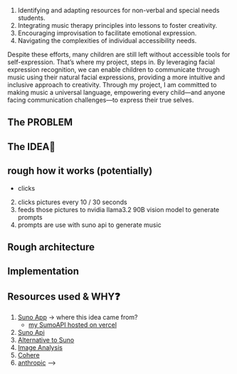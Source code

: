 <!-- ### havent decided on a name yet so for now welcome to 

# MUSIC GENERATION PROJECT test01 (100% Working real)


## Inspiration

This app bridges the communication gap for children with developmental disabilities—an estimated 1 in 10 in the United States—by using facial expression recognition to turn emotions into music, creating a personalized, immersive musical experience.


<!-- add why i love music and would like to help -->


1. Identifying and adapting resources for non-verbal and special needs students.
2. Integrating music therapy principles into lessons to foster creativity.
3. Encouraging improvisation to facilitate emotional expression.
4. Navigating the complexities of individual accessibility needs.

Despite these efforts, many children are still left without accessible tools for self-expression. That’s where my project, steps in. By leveraging facial expression recognition, we can enable children to communicate through music using their natural facial expressions, providing a more intuitive and inclusive approach to creativity. Through my project, I am committed to making music a universal language, empowering every child—and anyone facing communication challenges—to express their true selves.

## The PROBLEM


## The IDEA🧠

## rough how it works (potentially)
- clicks
2. clicks pictures every 10 / 30 seconds 
3. feeds those pictures to nvidia llama3.2 90B vision model to generate prompts
4. prompts are use with suno api to generate music

## Rough architecture


## Implementation

## Resources used & WHY❓ 

1. [Suno App](https://suno.com) -> where this idea came from?
    - [my SumoAPI hosted on vercel](https://suno-nr7ojy5e4-amaanbilwars-projects.vercel.app/)
2. [Suno Api](https://github.com/gcui-art/suno-api) 
3. [Alternative to Suno](https://github.com/facebookresearch/audiocraft)
4. [Image Analysis](http://build.nvidia.com/)
4. [Cohere](https://cohere.com/)
5. [anthropic](https://console.anthropic.com/)
-->